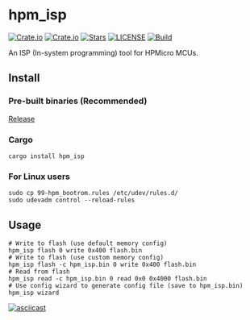 # hpm_isp

[![Crate.io](https://img.shields.io/crates/v/hpm_isp)](https://crates.io/crates/hpm_isp)
[![Crate.io](https://img.shields.io/crates/d/hpm_isp)](https://crates.io/crates/hpm_isp)
[![Stars](https://img.shields.io/github/stars/tfx2001/hpm_isp)](https://github.com/tfx2001/hpm_isp)
[![LICENSE](https://img.shields.io/github/license/tfx2001/hpm_isp)](https://github.com/tfx2001/hpm_isp/blob/main/LICENSE)
[![Build](https://github.com/tfx2001/hpm_isp/actions/workflows/build.yml/badge.svg)](https://github.com/tfx2001/hpm_isp/actions/workflows/build.yml)

An ISP (In-system programming) tool for HPMicro MCUs.

## Install

### Pre-built binaries (Recommended)

[Release](https://github.com/tfx2001/hpm_isp/releases/latest)

### Cargo

```shell
cargo install hpm_isp
```

### For Linux users

```shell
sudo cp 99-hpm_bootrom.rules /etc/udev/rules.d/
sudo udevadm control --reload-rules
```

## Usage

```shell
# Write to flash (use default memory config)
hpm_isp flash 0 write 0x400 flash.bin
# Write to flash (use custom memory config)
hpm_isp flash -c hpm_isp.bin 0 write 0x400 flash.bin
# Read from flash
hpm_isp read -c hpm_isp.bin 0 read 0x0 0x4000 flash.bin
# Use config wizard to generate config file (save to hpm_isp.bin)
hpm_isp wizard
```

[![asciicast](https://asciinema.org/a/491359.svg)](https://asciinema.org/a/491359)
